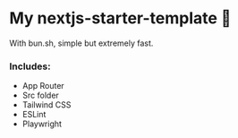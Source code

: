 # My nextjs-starter-template 🚀

With bun.sh, simple but extremely fast.

### Includes:

- App Router
- Src folder
- Tailwind CSS
- ESLint
- Playwright
